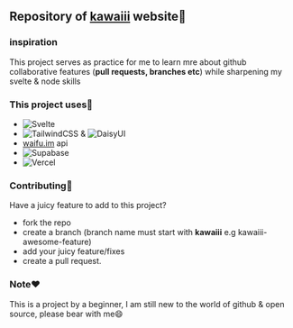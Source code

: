 ## Repository of [kawaiii](https://kawaiii.vercel.app) website👀️

### inspiration

This project serves as practice for me to learn mre about github collaborative features (**pull requests, branches etc**) while sharpening my svelte & node skills

### This project uses🚀️

- ![Svelte](https://img.shields.io/badge/svelte-%23f1413d.svg?style=for-the-badge&logo=svelte&logoColor=white)
- ![TailwindCSS](https://img.shields.io/badge/tailwindcss-%2338B2AC.svg?style=for-the-badge&logo=tailwind-css&logoColor=white) & ![DaisyUI](https://img.shields.io/badge/daisyui-5A0EF8?style=for-the-badge&logo=daisyui&logoColor=white)
- [waifu.im](https://waifu.im) api
- ![Supabase](https://img.shields.io/badge/Supabase-3ECF8E?style=for-the-badge&logo=supabase&logoColor=white)
- ![Vercel](https://img.shields.io/badge/vercel-%23000000.svg?style=for-the-badge&logo=vercel&logoColor=white)

### Contributing🎉️

Have a juicy feature to add to this project?

- fork the repo
- create a branch (branch name must start with **kawaiii** e.g kawaiii-awesome-feature)
- add your juicy feature/fixes
- create a pull request.

### Note❤️

This is a project by a beginner, I am still new to the world of github & open source, please bear with me😄
